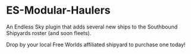 # ES-Modular-Haulers
An Endless Sky plugin that adds several new ships to the Southbound Shipyards roster (and soon fleets).

Drop by your local Free Worlds affiliated shipyard to purchase one today!
